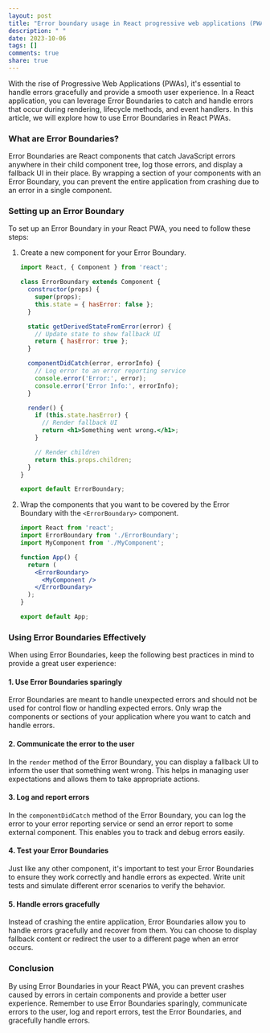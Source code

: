 ```yaml
---
layout: post
title: "Error boundary usage in React progressive web applications (PWAs)"
description: " "
date: 2023-10-06
tags: []
comments: true
share: true
---
```


With the rise of Progressive Web Applications (PWAs), it's essential to handle errors gracefully and provide a smooth user experience. In a React application, you can leverage Error Boundaries to catch and handle errors that occur during rendering, lifecycle methods, and event handlers. In this article, we will explore how to use Error Boundaries in React PWAs.

### What are Error Boundaries?

Error Boundaries are React components that catch JavaScript errors anywhere in their child component tree, log those errors, and display a fallback UI in their place. By wrapping a section of your components with an Error Boundary, you can prevent the entire application from crashing due to an error in a single component.

### Setting up an Error Boundary

To set up an Error Boundary in your React PWA, you need to follow these steps:

1. Create a new component for your Error Boundary.

   ```jsx
   import React, { Component } from 'react';

   class ErrorBoundary extends Component {
     constructor(props) {
       super(props);
       this.state = { hasError: false };
     }

     static getDerivedStateFromError(error) {
       // Update state to show fallback UI
       return { hasError: true };
     }

     componentDidCatch(error, errorInfo) {
       // Log error to an error reporting service
       console.error('Error:', error);
       console.error('Error Info:', errorInfo);
     }

     render() {
       if (this.state.hasError) {
         // Render fallback UI
         return <h1>Something went wrong.</h1>;
       }

       // Render children
       return this.props.children;
     }
   }

   export default ErrorBoundary;
   ```

2. Wrap the components that you want to be covered by the Error Boundary with the `<ErrorBoundary>` component.

   ```jsx
   import React from 'react';
   import ErrorBoundary from './ErrorBoundary';
   import MyComponent from './MyComponent';

   function App() {
     return (
       <ErrorBoundary>
         <MyComponent />
       </ErrorBoundary>
     );
   }

   export default App;
   ```

### Using Error Boundaries Effectively

When using Error Boundaries, keep the following best practices in mind to provide a great user experience:

#### 1. Use Error Boundaries sparingly

Error Boundaries are meant to handle unexpected errors and should not be used for control flow or handling expected errors. Only wrap the components or sections of your application where you want to catch and handle errors.

#### 2. Communicate the error to the user

In the `render` method of the Error Boundary, you can display a fallback UI to inform the user that something went wrong. This helps in managing user expectations and allows them to take appropriate actions.

#### 3. Log and report errors

In the `componentDidCatch` method of the Error Boundary, you can log the error to your error reporting service or send an error report to some external component. This enables you to track and debug errors easily.

#### 4. Test your Error Boundaries

Just like any other component, it's important to test your Error Boundaries to ensure they work correctly and handle errors as expected. Write unit tests and simulate different error scenarios to verify the behavior.

#### 5. Handle errors gracefully

Instead of crashing the entire application, Error Boundaries allow you to handle errors gracefully and recover from them. You can choose to display fallback content or redirect the user to a different page when an error occurs.

### Conclusion

By using Error Boundaries in your React PWA, you can prevent crashes caused by errors in certain components and provide a better user experience. Remember to use Error Boundaries sparingly, communicate errors to the user, log and report errors, test the Error Boundaries, and gracefully handle errors.